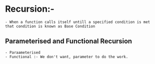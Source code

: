 # Recursion:-

    - When a function calls itself untill a specified condition is met that condition is known as Base Condition

## Parameterised and Functional Recursion

    - Paraameterised
    - Functional :- We don't want, parameter to do the work.
